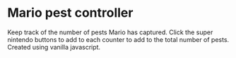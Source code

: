 # Mario pest controller

Keep track of the number of pests Mario has captured. Click the super nintendo buttons to add to each counter to add to the total number of pests. Created using vanilla javascript. 
